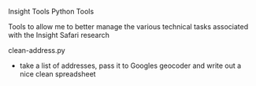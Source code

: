 Insight Tools Python Tools

Tools to allow me to better manage the various technical tasks associated with
the Insight Safari research

clean-address.py
  - take a list of addresses, pass it to Googles geocoder and write out a 
    nice clean spreadsheet
